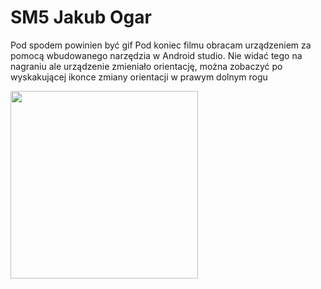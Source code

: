 # SM5 Jakub Ogar
Pod spodem powinien być gif
Pod koniec filmu obracam urządzeniem za pomocą wbudowanego narzędzia w Android studio.
Nie widać tego na nagraniu ale urządzenie zmieniało orientację, można zobaczyć po wyskakującej ikonce zmiany orientacji w prawym dolnym rogu


<img src="https://github.com/Hituh/SM5/blob/master/SM5.gif" width="300" />
